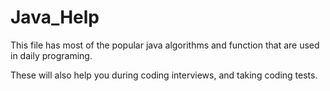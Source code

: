 # Java_Help

This file has most of the popular java algorithms and function that are used in daily programing. 

These will also help you during coding interviews, and taking coding tests.